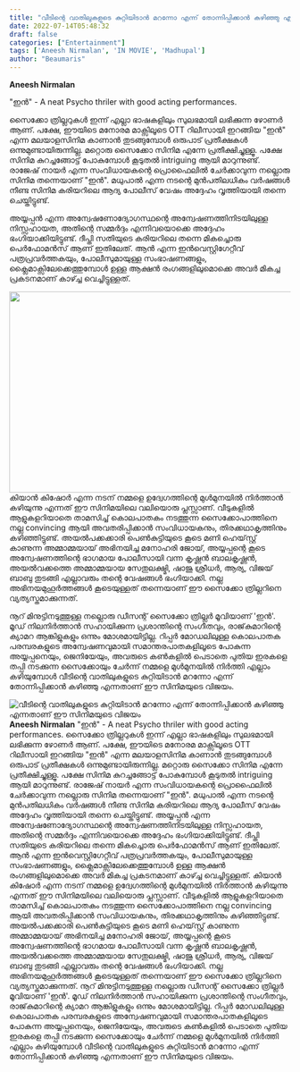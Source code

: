 ```yaml
---
title: "വീടിന്റെ വാതിലുകളുടെ കുറ്റിയിടാൻ മറന്നോ എന്ന്‌ തോന്നിപ്പിക്കാൻ കഴിഞ്ഞു എന്നതാണ് ഈ സിനിമയുടെ വിജയം"
date: 2022-07-14T05:48:32
draft: false
categories: ["Entertainment"]
tags: ['Aneesh Nirmalan', 'IN MOVIE', 'Madhupal']
author: "Beaumaris"
---
```


<strong>Aneesh Nirmalan </strong>

"ഇൻ" - A neat Psycho thriler with good acting performances.

സൈക്കോ ത്രില്ലറുകൾ ഇന്ന് എല്ലാ ഭാഷകളിലും സുലഭമായി ലഭിക്കുന്ന ഴോണർ ആണ്. പക്ഷേ, ഈയിടെ മനോരമ മാക്സിലൂടെ OTT റിലീസായി ഇറങ്ങിയ "ഇൻ" എന്ന മലയാളസിനിമ കാണാൻ തുടങ്ങുമ്പോൾ ഒരുപാട് പ്രതീക്ഷകൾ ഒന്നുമുണ്ടായിരുന്നില്ല. മറ്റൊരു സൈക്കോ സിനിമ എന്നേ പ്രതീക്ഷിച്ചുള്ളൂ. പക്ഷേ സിനിമ കുറച്ചങ്ങോട്ട്‌ പോകുമ്പോൾ കൂടുതൽ intriguing ആയി മാറുന്നുണ്ട്. രാജേഷ് നായർ എന്ന സംവിധായകന്റെ പ്രൊഫൈലിൽ ചേർക്കാവുന്ന നല്ലൊരു സിനിമ തന്നെയാണ് "ഇൻ". മധുപാൽ എന്ന നടന്റെ മുൻപതിലധികം വർഷങ്ങൾ നീണ്ട സിനിമ കരിയറിലെ ആദ്യ പോലീസ് വേഷം അദ്ദേഹം വൃത്തിയായി തന്നെ ചെയ്തിട്ടുണ്ട്.

അയ്യപ്പൻ എന്ന അന്വേഷണോദ്യോഗസ്ഥന്റെ അന്വേഷണത്തിനിടയിലുള്ള നിസ്സഹായത, അതിന്റെ സമ്മർദ്ദം എന്നിവയൊക്കെ അദ്ദേഹം ഭംഗിയാക്കിയിട്ടുണ്ട്. ദീപ്തി സതിയുടെ കരിയറിലെ തന്നെ മികച്ചൊരു പെർഫോമൻസ് ആണ് ഇതിലേത്. ആൻ എന്ന ഇൻവെസ്റ്റിഗേറ്റീവ് പത്രപ്രവർത്തകയും, പോലീസുമായുള്ള സംഭാഷണങ്ങളും, ക്ലൈമാക്സിലേക്കെത്തുമ്പോൾ ഉള്ള ആക്ഷൻ രംഗങ്ങളിലുമൊക്കെ അവർ മികച്ച പ്രകടനമാണ് കാഴ്ച്ച വെച്ചിട്ടുള്ളത്.

<img class="size-full wp-image-342763 aligncenter" src="https://cdn.boolokam.com/articles/2022/07/fwfwfr2rr.jpg" alt="" width="640" height="360" />കിയാൻ കിഷോർ എന്ന നടന് നമ്മളെ ഉദ്വേഗത്തിന്റെ മുൾമുനയിൽ നിർത്താൻ കഴിയുന്നു എന്നത് ഈ സിനിമയിലെ വലിയൊരു പ്ലസ്സാണ്. വീടുകളിൽ ആളുകളറിയാതെ താമസിച്ച് കൊലപാതകം നടത്തുന്ന സൈക്കോപാത്തിനെ നല്ല convincing ആയി അവതരിപ്പിക്കാൻ സംവിധായകനും, തിരക്കഥാകൃത്തിനും കഴിഞ്ഞിട്ടുണ്ട്. അയൽപക്കക്കാരി പെൺകുട്ടിയുടെ കൂടെ മണി ഹെയ്‌സ്റ്റ് കാണുന്ന അമ്മാമ്മയായ് അഭിനയിച്ച മനോഹരി ജോയ്, അയ്യപ്പന്റെ കൂടെ അന്വേഷണത്തിന്റെ ഭാഗമായ പോലീസായി വന്ന കൃഷ്ണൻ ബാലകൃഷ്ണൻ, അയൽവക്കത്തെ അമ്മാമ്മയായ സേതുലക്ഷ്മി, ഷാജു ശ്രീധർ, ആര്യ, വിജയ് ബാബു തുടങ്ങി എല്ലാവരും തന്റെ വേഷങ്ങൾ ഭംഗിയാക്കി. നല്ല അഭിനയമുഹൂർത്തങ്ങൾ കൂടെയുള്ളത് തന്നെയാണ് ഈ സൈക്കോ ത്രില്ലറിനെ വ്യത്യസ്തമാക്കുന്നത്.

നൂറ് മിനുട്ടിനടുത്തുള്ള നല്ലൊരു ഡീസന്റ് സൈക്കോ ത്രില്ലർ മൂവിയാണ് 'ഇൻ'. മൂഡ് നിലനിർത്താൻ സഹായിക്കുന്ന പ്രശാന്തിന്റെ സംഗീതവും, രാജ്‌കുമാറിന്റെ ക്യാമറ ആങ്കിളുകളും ഒന്നും മോശമായിട്ടില്ല. റിപ്പർ മോഡലിലുള്ള കൊലപാതക പരമ്പരകളുടെ അന്വേഷണവുമായി സമാന്തരപാതകളിലൂടെ പോകുന്ന അയ്യപ്പനെയും, ജെനിയേയും, അവരുടെ കൺകളിൽ പെടാതെ പുതിയ ഇരകളെ തപ്പി നടക്കുന്ന സൈക്കോയും ചേർന്ന് നമ്മളെ മുൾമുനയിൽ നിർത്തി എല്ലാം കഴിയുമ്പോൾ വീടിന്റെ വാതിലുകളുടെ കുറ്റിയിടാൻ മറന്നോ എന്ന്‌ തോന്നിപ്പിക്കാൻ കഴിഞ്ഞു എന്നതാണ് ഈ സിനിമയുടെ വിജയം.


![വീടിന്റെ വാതിലുകളുടെ കുറ്റിയിടാൻ മറന്നോ എന്ന്‌ തോന്നിപ്പിക്കാൻ കഴിഞ്ഞു എന്നതാണ് ഈ സിനിമയുടെ വിജയം](https://cdn.boolokam.com/articles/2022/07/fwfwfr2rr.jpg)**Aneesh Nirmalan** "ഇൻ" - A neat Psycho thriler with good acting performances. സൈക്കോ ത്രില്ലറുകൾ ഇന്ന് എല്ലാ ഭാഷകളിലും സുലഭമായി ലഭിക്കുന്ന ഴോണർ ആണ്. പക്ഷേ, ഈയിടെ മനോരമ മാക്സിലൂടെ OTT റിലീസായി ഇറങ്ങിയ "ഇൻ" എന്ന മലയാളസിനിമ കാണാൻ തുടങ്ങുമ്പോൾ ഒരുപാട് പ്രതീക്ഷകൾ ഒന്നുമുണ്ടായിരുന്നില്ല. മറ്റൊരു സൈക്കോ സിനിമ എന്നേ പ്രതീക്ഷിച്ചുള്ളൂ. പക്ഷേ സിനിമ കുറച്ചങ്ങോട്ട്‌ പോകുമ്പോൾ കൂടുതൽ intriguing ആയി മാറുന്നുണ്ട്. രാജേഷ് നായർ എന്ന സംവിധായകന്റെ പ്രൊഫൈലിൽ ചേർക്കാവുന്ന നല്ലൊരു സിനിമ തന്നെയാണ് "ഇൻ". മധുപാൽ എന്ന നടന്റെ മുൻപതിലധികം വർഷങ്ങൾ നീണ്ട സിനിമ കരിയറിലെ ആദ്യ പോലീസ് വേഷം അദ്ദേഹം വൃത്തിയായി തന്നെ ചെയ്തിട്ടുണ്ട്. അയ്യപ്പൻ എന്ന അന്വേഷണോദ്യോഗസ്ഥന്റെ അന്വേഷണത്തിനിടയിലുള്ള നിസ്സഹായത, അതിന്റെ സമ്മർദ്ദം എന്നിവയൊക്കെ അദ്ദേഹം ഭംഗിയാക്കിയിട്ടുണ്ട്. ദീപ്തി സതിയുടെ കരിയറിലെ തന്നെ മികച്ചൊരു പെർഫോമൻസ് ആണ് ഇതിലേത്. ആൻ എന്ന ഇൻവെസ്റ്റിഗേറ്റീവ് പത്രപ്രവർത്തകയും, പോലീസുമായുള്ള സംഭാഷണങ്ങളും, ക്ലൈമാക്സിലേക്കെത്തുമ്പോൾ ഉള്ള ആക്ഷൻ രംഗങ്ങളിലുമൊക്കെ അവർ മികച്ച പ്രകടനമാണ് കാഴ്ച്ച വെച്ചിട്ടുള്ളത്. കിയാൻ കിഷോർ എന്ന നടന് നമ്മളെ ഉദ്വേഗത്തിന്റെ മുൾമുനയിൽ നിർത്താൻ കഴിയുന്നു എന്നത് ഈ സിനിമയിലെ വലിയൊരു പ്ലസ്സാണ്. വീടുകളിൽ ആളുകളറിയാതെ താമസിച്ച് കൊലപാതകം നടത്തുന്ന സൈക്കോപാത്തിനെ നല്ല convincing ആയി അവതരിപ്പിക്കാൻ സംവിധായകനും, തിരക്കഥാകൃത്തിനും കഴിഞ്ഞിട്ടുണ്ട്. അയൽപക്കക്കാരി പെൺകുട്ടിയുടെ കൂടെ മണി ഹെയ്‌സ്റ്റ് കാണുന്ന അമ്മാമ്മയായ് അഭിനയിച്ച മനോഹരി ജോയ്, അയ്യപ്പന്റെ കൂടെ അന്വേഷണത്തിന്റെ ഭാഗമായ പോലീസായി വന്ന കൃഷ്ണൻ ബാലകൃഷ്ണൻ, അയൽവക്കത്തെ അമ്മാമ്മയായ സേതുലക്ഷ്മി, ഷാജു ശ്രീധർ, ആര്യ, വിജയ് ബാബു തുടങ്ങി എല്ലാവരും തന്റെ വേഷങ്ങൾ ഭംഗിയാക്കി. നല്ല അഭിനയമുഹൂർത്തങ്ങൾ കൂടെയുള്ളത് തന്നെയാണ് ഈ സൈക്കോ ത്രില്ലറിനെ വ്യത്യസ്തമാക്കുന്നത്. നൂറ് മിനുട്ടിനടുത്തുള്ള നല്ലൊരു ഡീസന്റ് സൈക്കോ ത്രില്ലർ മൂവിയാണ് 'ഇൻ'. മൂഡ് നിലനിർത്താൻ സഹായിക്കുന്ന പ്രശാന്തിന്റെ സംഗീതവും, രാജ്‌കുമാറിന്റെ ക്യാമറ ആങ്കിളുകളും ഒന്നും മോശമായിട്ടില്ല. റിപ്പർ മോഡലിലുള്ള കൊലപാതക പരമ്പരകളുടെ അന്വേഷണവുമായി സമാന്തരപാതകളിലൂടെ പോകുന്ന അയ്യപ്പനെയും, ജെനിയേയും, അവരുടെ കൺകളിൽ പെടാതെ പുതിയ ഇരകളെ തപ്പി നടക്കുന്ന സൈക്കോയും ചേർന്ന് നമ്മളെ മുൾമുനയിൽ നിർത്തി എല്ലാം കഴിയുമ്പോൾ വീടിന്റെ വാതിലുകളുടെ കുറ്റിയിടാൻ മറന്നോ എന്ന്‌ തോന്നിപ്പിക്കാൻ കഴിഞ്ഞു എന്നതാണ് ഈ സിനിമയുടെ വിജയം.
